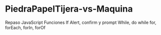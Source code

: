 # PiedraPapelTijera-vs-Maquina
Repaso JavaScript
Funciones
If
Alert, confirm y prompt
While, do while
for, forEach, forIn, forOf
